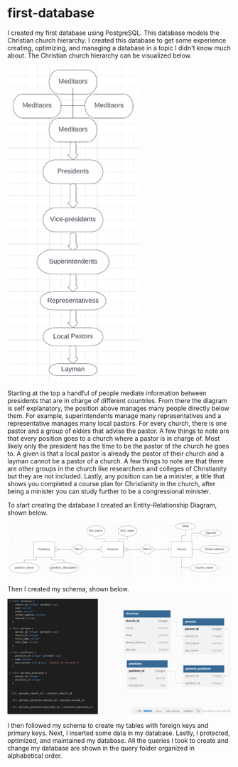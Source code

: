# first-database
I created my first database using PostgreSQL. This database models the Christian church hierarchy. I created this database to get some experience creating, optimizing, and managing a database in a topic I didn't know much about. The Christian church hierarchy can be visualized below.

![](images/church_hierarchy.png)

Starting at the top a handful of people mediate information between presidents that are in charge of different countries. From there the diagram is self explanatory, the position above manages many people directly below them. For example, superintendents manage many representatives and a representative manages many local pastors. For every church, there is one pastor and a group of elders that advise the pastor. A few things to note are that every position goes to a church where a pastor is in charge of. Most likely only the president has the time to be the pastor of the church he goes to. A given is that a local pastor is already the pastor of their church and a layman cannot be a pastor of a church. A few things to note are that there are other groups in the church like researchers and colleges of Christianity but they are not included. Lastly, any position can be a minister, a title that shows you completed a course plan for Christianity in the church, after being a minister you can study further to be a congressional minister. 

To start creating the database I created an Entity-Relationship Diagram, shown below.

![](images/ERD.png)

Then I created my schema, shown below.

![](images/schema.png)

I then followed my schema to create my tables with foreign keys and primary keys. Next, I inserted some data in my database. Lastly, I protected, optimized, and maintained my database. All the queries I took to create and change my database are shown in the query folder organized in alphabetical order.
